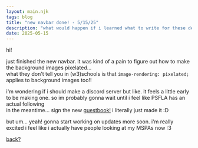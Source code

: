 ```yaml
---
layout: main.njk
tags: blog
title: "new navbar done! - 5/15/25"
description: "what would happen if i learned what to write for these descriptions"
date: 2025-05-15
---
```


hi!

just finished the new navbar. it was kind of a pain to figure out how to make the background images pixelated...\
what they don't tell you in (w3)schools is that `image-rendering: pixelated;` applies to background images too!! 

i'm wondering if i should make a discord server but like. it feels a little early to be making one. so im probably gonna wait until i feel like PSFLA has an actual following\
in the meantime... sign the new [guestbook!](https://psfla.atabook.org/) i literally just made it :D 

but um... yeah! gonna start working on updates more soon. i'm really excited i feel like i actually have people looking at my MSPAs now :3

[back?](../)